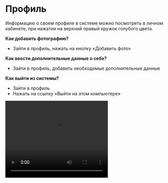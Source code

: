 # Профиль

Информацию о своем профиле в системе можно посмотреть в личном кабинете, при нажатии на верхний правый кружок голубого цвета. 

**Как добавить фотографию?**

- Зайти в профиль, нажать на кнопку «Добавить фото»

**Как ввести дополнительные данные о себе?**

- Зайти в профиль, добавить необходимые дополнительные данные

**Как выйти из системы?**

- Зайти в профиль
- Нажать на ссылку «Выйти на этом компьютере»


<video width="320" height="240" controls=true src="https://s3-eu-west-1.amazonaws.com/edu-prod/video/help_videos/13.mp4" type="video/mp4" />